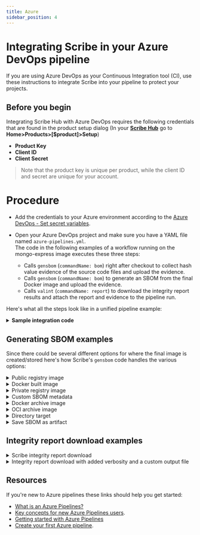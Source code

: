 ```yaml
---
title: Azure
sidebar_position: 4
---
```


# Integrating Scribe in your Azure DevOps pipeline

If you are using Azure DevOps as your Continuous Integration tool (CI), use these instructions to integrate Scribe into your pipeline to protect your projects.

## Before you begin
Integrating Scribe Hub with Azure DevOps requires the following credentials that are found in the product setup dialog (In your **[Scribe Hub](https://prod.hub.scribesecurity.com/ "Scribe Hub Link")** go to **Home>Products>[$product]>Setup**)

* **Product Key**
* **Client ID**
* **Client Secret**

>Note that the product key is unique per product, while the client ID and secret are unique for your account.

# Procedure

* Add the credentials to your Azure environment according to the [Azure DevOps - Set secret variables](https://learn.microsoft.com/en-us/azure/devops/pipelines/process/set-secret-variables?view=azure-devops&tabs=yaml%2Cbash "Azure DevOps - Set secret variables"). 

* Open your Azure DevOps project and make sure you have a YAML file named `azure-pipelines.yml`.  
The code in the following examples of a workflow running on the mongo-express image executes these three steps:
  * Calls `gensbom` (`commandName: bom`) right after checkout to collect hash value evidence of the source code files and upload the evidence.
  * Calls `gensbom` (`commandName: bom`) to generate an SBOM from the final Docker image and upload the evidence.
  * Calls `valint` (`commandName: report`) to download the integrity report results and attach the report and evidence to the pipeline run.  

Here's what all the steps look like in a unified pipeline example:

<details>
  <summary>  <b> Sample integration code </b> </summary>

  ```YAML
  resources:
    repositories:
    - repository: mongo-express
      type: github
      ref: 'refs/tags/v1.0.0-alpha.4'
      name: mongo-express/mongo-express

  trigger:
          - main

          pool:
            vmImage: 'ubuntu-latest'

          variables:
            imageName: 'pipelines-javascript-docker'

          steps:
          - task: scribeInstall@0

          - checkout: mongo-express
            path: mongo-express-scm

          - task: scribeCli@2
            inputs:
              commandName: bom
              target: dir:mongo-express-scm
              scribeEnable: true
              scribeClientId: $(SCRIBE-CLIENT-ID)
              scribeClientSecret:  $(SCRIBE-CLIENT-SECRET)

          - task: scribeCli@2
            inputs:
              commandName: bom
              target: mongo-express:1.0.0-alpha.4
              scribeEnable: true
              scribeClientId: $(SCRIBE-CLIENT-ID)
              scribeClientSecret:  $(SCRIBE-CLIENT-SECRET)

          - task: scribeCli@2
            inputs:
              commandName: report
              scribeClientId: $(SCRIBE-CLIENT-ID)
              scribeClientSecret:  $(SCRIBE-CLIENT-SECRET)
  ```
</details>



## Generating SBOM examples
Since there could be several different options for where the final image is created/stored here's how Scribe's `gensbom` code handles the various options:

<details>
  <summary>  Public registry image </summary>

Create SBOM from remote `busybox:latest` image. The SBOM will not be created if an appropriate one is already found in the cache.

```YAML
- task: scribeCli@2 
  displayName: Generate cyclonedx json SBOM
  inputs:
    commandName: bom
    target: busybox:latest
``` 

</details>

<details>
  <summary>  Docker built image </summary>

Create SBOM for image built by local docker `image_name:latest` image. This SBOM will overwrite the SBOM found in local cache (assuming there is one).

```YAML
- task: scribeCli@2 
  displayName: Generate cyclonedx json SBOM
  inputs:
    commandName: bom
    target: image_name:latest
    format: json
    force: true
``` 
</details>

<details>
  <summary>  Private registry image </summary>

Create SBOM for image in a custom private registry. You can skip the cache search for an appropriate SBOM by using the `Force` flag. The output in this example uses verbose (debug level) 2 which will create a log output.
```YAML
- task: scribeCli@2 
  displayName: Generate cyclonedx json SBOM
  inputs:
    commandName: bom
    target: scribesecuriy.jfrog.io/scribe-docker-local/stub_remote:latest
    verbose: 2
    force: true
```
</details>

<details>
  <summary>  Custom SBOM metadata </summary>

Create SBOM from remote `busybox:latest` image and add custom metadata to the SBOM created.  
The data will be included in the signed payload when the output is an attestation. In this example the metadata included is the name, env (environment), and label of the image. 
```YAML
- task: scribeCli@2 
  displayName: Generate cyclonedx json SBOM - add metadata - labels, envs, name
  inputs:
    commandName: bom
    target: 'busybox:latest'
    verbose: 2
    format: json
    force: true
    name: name_value
    env: test_env
    label: test_label
  env:
    test_env: test_env_value
```
</details>

<details>
  <summary> Docker archive image </summary>

Create SBOM from local `docker save ...` output.
```YAML
- task: scribeCli@2 
  displayName: Generate cyclonedx json SBOM
  inputs:
    commandName: bom
    target: saved_docker.tar
``` 
</details>

<details>
  <summary> OCI archive image </summary>

Create SBOM from the local OCI (Oracle Cloud Infrastructure) archive.

```YAML
- task: scribeCli@2 
  displayName: Generate cyclonedx json SBOM
  inputs:
    commandName: bom
    target: oci-archive:saved_oci.tar
``` 
</details>

<details>
  <summary> Directory target </summary>

Create SBOM from a local directory. 

```YAML
- task: scribeCli@2 
  displayName: Generate cyclonedx json SBOM
  inputs:
    commandName: bom
    target: dir:./testdir
``` 
</details>

<details>
  <summary> Save SBOM as artifact </summary>

Using action `output_path` you can access the generated SBOM and store it as an artifact.
```YAML
- task: scribeCli@2 
  displayName: Generate cyclonedx json SBOM
  inputs:
    commandName: bom
    target: busybox:latest

- publish: $(System.DefaultWorkingDirectory)/scribe/gensbom
  artifact: gensbom-busybox-output-test
``` 
</details>

## Integrity report download examples
<details>
  <summary>  Scribe integrity report download </summary>

Integrity report standard download.  
The default output will be set to `scribe/valint/` subdirectory (Use `output-directory` argument to overwrite location).

```YAML
- task: scribeCli@2
  displayName: Valint - download integrity report
  inputs:
    commandName: report
    scribeClientId: $(SCRIBE-CLIENT-ID)
    scribeClientSecret:  $(SCRIBE-CLIENT-SECRET)
``` 


</details>

<details>
  <summary> Integrity report download with added verbosity and a custom output file </summary>

Download report for current CI run and save the output to a local file.

```YAML
- task: scribeCli@2
  displayName: Valint - download integrity report
  inputs:
    commandName: report
    verbose: 2
    scribeClientId: $(SCRIBE-CLIENT-ID)
    scribeClientSecret:  $(SCRIBE-CLIENT-SECRET)
    outputFile: "./result_report.json"
``` 
</details>

## Resources
If you're new to Azure pipelines these links should help you get started:

* [What is an Azure Pipelines?](https://learn.microsoft.com/en-us/azure/devops/pipelines/get-started/what-is-azure-pipelines?view=azure-devops "What is an Azure Pipelines?")
* [Key concepts for new Azure Pipelines users](https://learn.microsoft.com/en-us/azure/devops/pipelines/get-started/key-pipelines-concepts?view=azure-devops "Key concepts for new Azure Pipelines users").
* [Getting started with Azure Pipelines](https://learn.microsoft.com/en-us/azure/devops/pipelines/get-started/pipelines-get-started?view=azure-devops "Getting started with Azure Pipelines")
* [Create your first Azure pipeline](https://learn.microsoft.com/en-us/azure/devops/pipelines/create-first-pipeline?view=azure-devops&tabs=java%2Ctfs-2018-2%2Cbrowser "Create your first Azure pipeline").




